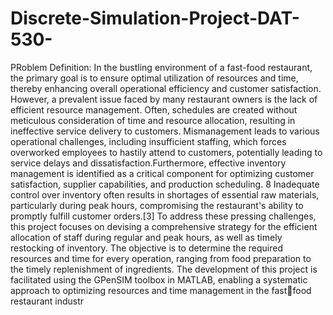 # Discrete-Simulation-Project-DAT-530-

PRoblem Definition:
In the bustling environment of a fast-food restaurant, the primary goal is to 
ensure optimal utilization of resources and time, thereby enhancing overall 
operational efficiency and customer satisfaction. However, a prevalent issue 
faced by many restaurant owners is the lack of efficient resource management. 
Often, schedules are created without meticulous consideration of time and 
resource allocation, resulting in ineffective service delivery to customers.
Mismanagement leads to various operational challenges, including insufficient 
staffing, which forces overworked employees to hastily attend to customers, 
potentially leading to service delays and dissatisfaction.Furthermore, effective 
inventory management is identified as a critical component for optimizing 
customer satisfaction, supplier capabilities, and production scheduling. 
8
Inadequate control over inventory often results in shortages of essential raw 
materials, particularly during peak hours, compromising the restaurant's ability to 
promptly fulfill customer orders.[3]
To address these pressing challenges, this project focuses on devising a 
comprehensive strategy for the efficient allocation of staff during regular and 
peak hours, as well as timely restocking of inventory. The objective is to 
determine the required resources and time for every operation, ranging from 
food preparation to the timely replenishment of ingredients. The development of 
this project is facilitated using the GPenSIM toolbox in MATLAB, enabling a 
systematic approach to optimizing resources and time management in the fastfood restaurant industr
